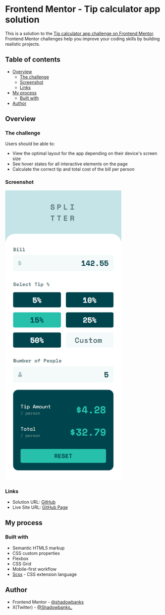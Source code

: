 # Frontend Mentor - Tip calculator app solution

This is a solution to the [Tip calculator app challenge on Frontend Mentor](https://www.frontendmentor.io/challenges/tip-calculator-app-ugJNGbJUX). Frontend Mentor challenges help you improve your coding skills by building realistic projects.

## Table of contents

- [Overview](#overview)
  - [The challenge](#the-challenge)
  - [Screenshot](#screenshot)
  - [Links](#links)
- [My process](#my-process)
  - [Built with](#built-with)
- [Author](#author)

## Overview

### The challenge

Users should be able to:

- View the optimal layout for the app depending on their device's screen size
- See hover states for all interactive elements on the page
- Calculate the correct tip and total cost of the bill per person

### Screenshot

![](./images/mobile-view.png)

### Links

- Solution URL: [GitHub](https://github.com/shadowbanks-frontendmaster-challenges/tip-calculator)
- Live Site URL: [GitHub Page](https://shadowbanks-frontendmaster-challenges.github.io/tip-calculator/)

## My process

### Built with

- Semantic HTML5 markup
- CSS custom properties
- Flexbox
- CSS Grid
- Mobile-first workflow
- [Scss](https://sass-lang.com/guide/#modules) - CSS extension language

## Author

- Frontend Mentor - [@shadowbanks](https://www.frontendmentor.io/profile/shadowbanks)
- X(Twitter) - [@Shadowbanks\_](https://x.com/Shadowbanks_)
